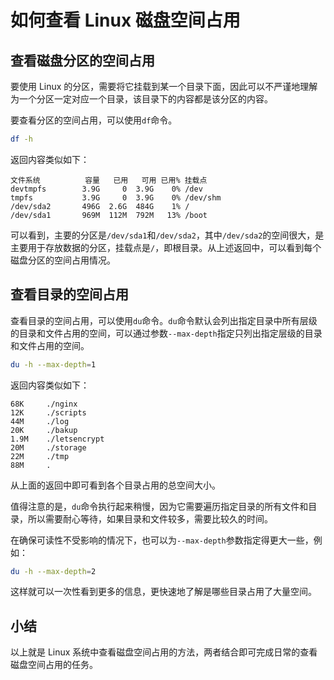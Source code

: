 # 如何查看 Linux 磁盘空间占用

## 查看磁盘分区的空间占用

要使用 Linux 的分区，需要将它挂载到某一个目录下面，因此可以不严谨地理解为一个分区一定对应一个目录，该目录下的内容都是该分区的内容。

要查看分区的空间占用，可以使用`df`命令。

```sh
df -h
```

返回内容类似如下：

```
文件系统          容量   已用   可用 已用% 挂载点
devtmpfs        3.9G     0  3.9G    0% /dev
tmpfs           3.9G     0  3.9G    0% /dev/shm
/dev/sda2       496G  2.6G  484G    1% /
/dev/sda1       969M  112M  792M   13% /boot
```

可以看到，主要的分区是`/dev/sda1`和`/dev/sda2`，其中`/dev/sda2`的空间很大，是主要用于存放数据的分区，挂载点是`/`，即根目录。从上述返回中，可以看到每个磁盘分区的空间占用情况。

## 查看目录的空间占用

查看目录的空间占用，可以使用`du`命令。`du`命令默认会列出指定目录中所有层级的目录和文件占用的空间，可以通过参数`--max-depth`指定只列出指定层级的目录和文件占用的空间。

```sh
du -h --max-depth=1
```

返回内容类似如下：

```
68K     ./nginx
12K     ./scripts
44M     ./log
20K     ./bakup
1.9M    ./letsencrypt
20M     ./storage
22M     ./tmp
88M     .
```

从上面的返回中即可看到各个目录占用的总空间大小。

值得注意的是，`du`命令执行起来稍慢，因为它需要遍历指定目录的所有文件和目录，所以需要耐心等待，如果目录和文件较多，需要比较久的时间。

在确保可读性不受影响的情况下，也可以为`--max-depth`参数指定得更大一些，例如：

```sh
du -h --max-depth=2
```

这样就可以一次性看到更多的信息，更快速地了解是哪些目录占用了大量空间。

## 小结

以上就是 Linux 系统中查看磁盘空间占用的方法，两者结合即可完成日常的查看磁盘空间占用的任务。
